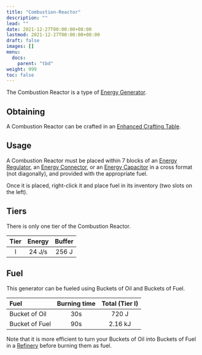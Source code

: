 ```yaml
---
title: "Combustion-Reactor"
description: ""
lead: ""
date: 2021-12-27T00:00:00+08:00
lastmod: 2021-12-27T00:00:00+08:00
draft: false
images: []
menu: 
  docs:
    parent: "tbd"
weight: 999
toc: false
---
```


The Combustion Reactor is a type of [Energy Generator](https://github.com/Slimefun/Slimefun4/wiki/Electric-Machines#energy-generation).

## Obtaining

A Combustion Reactor can be crafted in an [Enhanced Crafting Table](https://github.com/Slimefun/Slimefun4/wiki/Enhanced-Crafting-Table).

## Usage

A Combustion Reactor must be placed within 7 blocks of an [Energy Regulator](https://github.com/Slimefun/Slimefun4/wiki/Energy-Regulator), an [Energy Connector](https://github.com/Slimefun/Slimefun4/wiki/Energy-Connector), or an [Energy Capacitor](https://github.com/Slimefun/Slimefun4/wiki/Energy-Capacitors) in a cross format (not diagonally), and provided with the appropriate fuel.

Once it is placed, right-click it and place fuel in its inventory (two slots on the left).

## Tiers

There is only one tier of the Combustion Reactor.

| Tier | Energy | Buffer |
| :--: | :----: | :----: |
| I    | 24 J/s | 256 J  |

## Fuel

This generator can be fueled using Buckets of Oil and Buckets of Fuel.

| Fuel           | Burning time | Total (Tier I) |
| :------------- | :----------: | :------------: |
| Bucket of Oil  | 30s          | 720 J          |
| Bucket of Fuel | 90s          | 2.16 kJ        |

Note that it is more efficient to turn your Buckets of Oil into Buckets of Fuel in a [Refinery](https://github.com/Slimefun/Slimefun4/wiki/Refinery) before burning them as fuel.
